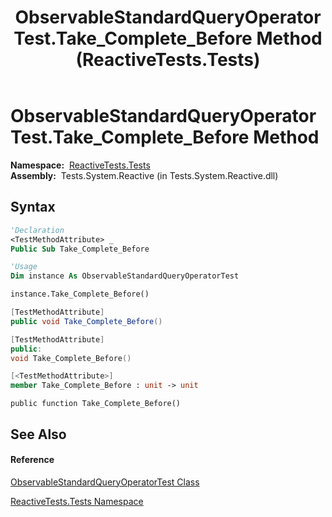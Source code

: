 ﻿---
title: ObservableStandardQueryOperatorTest.Take_Complete_Before Method  (ReactiveTests.Tests)
TOCTitle: Take_Complete_Before Method
ms:assetid: M:ReactiveTests.Tests.ObservableStandardQueryOperatorTest.Take_Complete_Before
ms:mtpsurl: https://msdn.microsoft.com/en-us/library/reactivetests.tests.observablestandardqueryoperatortest.take_complete_before(v=VS.103)
ms:contentKeyID: 36619565
ms.date: 06/28/2011
mtps_version: v=VS.103
f1_keywords:
- ReactiveTests.Tests.ObservableStandardQueryOperatorTest.Take_Complete_Before
dev_langs:
- CSharp
- JScript
- VB
- FSharp
- c++
---

# ObservableStandardQueryOperatorTest.Take\_Complete\_Before Method

**Namespace:**  [ReactiveTests.Tests](hh289046\(v=vs.103\).md)  
**Assembly:**  Tests.System.Reactive (in Tests.System.Reactive.dll)

## Syntax

``` vb
'Declaration
<TestMethodAttribute> _
Public Sub Take_Complete_Before
```

``` vb
'Usage
Dim instance As ObservableStandardQueryOperatorTest

instance.Take_Complete_Before()
```

``` csharp
[TestMethodAttribute]
public void Take_Complete_Before()
```

``` c++
[TestMethodAttribute]
public:
void Take_Complete_Before()
```

``` fsharp
[<TestMethodAttribute>]
member Take_Complete_Before : unit -> unit 
```

``` jscript
public function Take_Complete_Before()
```

## See Also

#### Reference

[ObservableStandardQueryOperatorTest Class](hh288944\(v=vs.103\).md)

[ReactiveTests.Tests Namespace](hh289046\(v=vs.103\).md)

